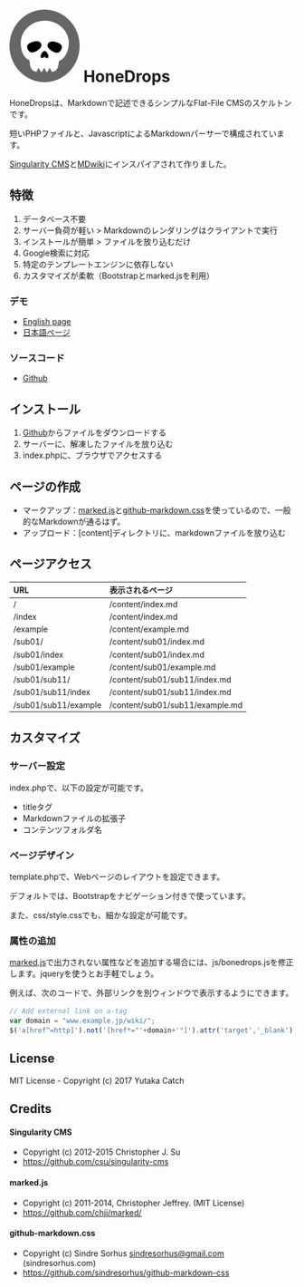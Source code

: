# ![](icon.png) HoneDrops

HoneDropsは、Markdownで記述できるシンプルなFlat-File CMSのスケルトンです。

短いPHPファイルと、JavascriptによるMarkdownパーサーで構成されています。

[Singularity CMS](https://christopher.su/singularity-cms/)と[MDwiki](http://dynalon.github.io/mdwiki/#!index.md)にインスパイアされて作りました。


## 特徴

1. データベース不要
3. サーバー負荷が軽い > Markdownのレンダリングはクライアントで実行
2. インストールが簡単 > ファイルを放り込むだけ
4. Google検索に対応
6. 特定のテンプレートエンジンに依存しない
5. カスタマイズが柔軟（Bootstrapとmarked.jsを利用）

### デモ

- [English page](https://www.catch.jp/honedrops/)
- [日本語ページ](https://www.catch.jp/honedrops/index.ja)

### ソースコード

- [Github](https://github.com/ycatch/HoneDrops)


## インストール

1. [Github](https://github.com/ycatch/HoneDrops)からファイルをダウンロードする
2. サーバーに、解凍したファイルを放り込む
3. index.phpに、ブラウザでアクセスする


## ページの作成

- マークアップ：[marked.js](https://github.com/chjj/marked)と[github-markdown.css](https://github.com/sindresorhus/github-markdown-css)を使っているので、一般的なMarkdownが通るはず。
- アップロード：[content]ディレクトリに、markdownファイルを放り込む


## ページアクセス

|URL|表示されるページ|
|:-----------|:------------|
|/|/content/index.md|
|/index|/content/index.md|
|/example|/content/example.md|
|/sub01/|/content/sub01/index.md|
|/sub01/index|/content/sub01/index.md|
|/sub01/example|/content/sub01/example.md|
|/sub01/sub11/|/content/sub01/sub11/index.md|
|/sub01/sub11/index|/content/sub01/sub11/index.md|
|/sub01/sub11/example|/content/sub01/sub11/example.md|


## カスタマイズ


### サーバー設定

index.phpで、以下の設定が可能です。

- titleタグ
- Markdownファイルの拡張子
- コンテンツフォルダ名


### ページデザイン

template.phpで、Webページのレイアウトを設定できます。

デフォルトでは、Bootstrapをナビゲーション付きで使っています。

また、css/style.cssでも、細かな設定が可能です。


### 属性の追加

[marked.js](https://github.com/chjj/marked)で出力されない属性などを追加する場合には、js/bonedrops.jsを修正します。jqueryを使うとお手軽でしょう。

例えば、次のコードで、外部リンクを別ウィンドウで表示するようにできます。

``` javascript
// Add external link on a-tag
var domain = "www.example.jp/wiki/";
$('a[href^=http]').not('[href*="'+domain+'"]').attr('target','_blank');
```

## License

 MIT License - Copyright (c) 2017 Yutaka Catch


## Credits

#### Singularity CMS

 - Copyright (c) 2012-2015 Christopher J. Su  
 - https://github.com/csu/singularity-cms

#### marked.js

 - Copyright (c) 2011-2014, Christopher Jeffrey. (MIT License)
 - https://github.com/chjj/marked/

#### github-markdown.css

 - Copyright (c) Sindre Sorhus <sindresorhus@gmail.com> (sindresorhus.com)
 - https://github.com/sindresorhus/github-markdown-css
